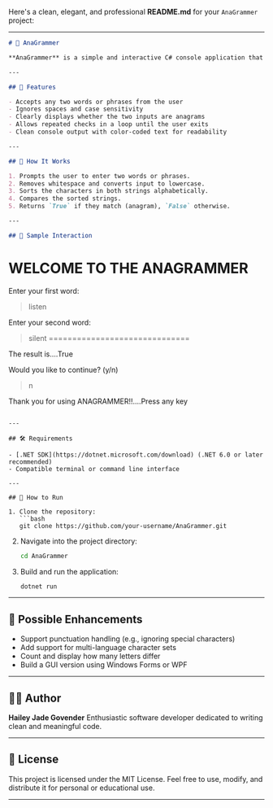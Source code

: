 Here's a clean, elegant, and professional **README.md** for your `AnaGrammer` project:

---

```markdown
# 🔄 AnaGrammer

**AnaGrammer** is a simple and interactive C# console application that checks whether two words or phrases are anagrams of each other. An anagram is a word or phrase formed by rearranging the letters of another, such as *listen* and *silent*.

---

## 🎯 Features

- Accepts any two words or phrases from the user
- Ignores spaces and case sensitivity
- Clearly displays whether the two inputs are anagrams
- Allows repeated checks in a loop until the user exits
- Clean console output with color-coded text for readability

---

## 🧠 How It Works

1. Prompts the user to enter two words or phrases.
2. Removes whitespace and converts input to lowercase.
3. Sorts the characters in both strings alphabetically.
4. Compares the sorted strings.
5. Returns `True` if they match (anagram), `False` otherwise.

---

## 💬 Sample Interaction

```

# WELCOME TO THE ANAGRAMMER

Enter your first word:

> listen

Enter your second word:

> silent
> \==============================

The result is....True

Would you like to continue? (y/n)

> n

Thank you for using ANAGRAMMER!!....Press any key

````

---

## 🛠️ Requirements

- [.NET SDK](https://dotnet.microsoft.com/download) (.NET 6.0 or later recommended)
- Compatible terminal or command line interface

---

## 🚀 How to Run

1. Clone the repository:
   ```bash
   git clone https://github.com/your-username/AnaGrammer.git
````

2. Navigate into the project directory:

   ```bash
   cd AnaGrammer
   ```

3. Build and run the application:

   ```bash
   dotnet run
   ```

---

## 🧼 Possible Enhancements

* Support punctuation handling (e.g., ignoring special characters)
* Add support for multi-language character sets
* Count and display how many letters differ
* Build a GUI version using Windows Forms or WPF

---

## 👩‍💻 Author

**Hailey Jade Govender**
Enthusiastic software developer dedicated to writing clean and meaningful code.

---

## 📄 License

This project is licensed under the MIT License.
Feel free to use, modify, and distribute it for personal or educational use.

---
